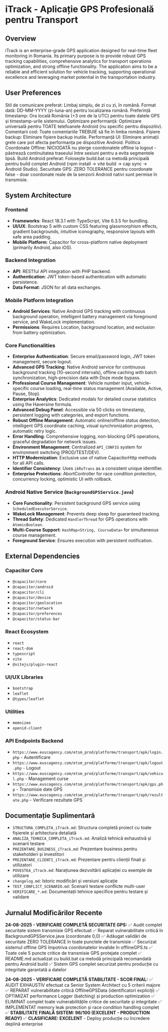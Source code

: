 # iTrack - Aplicație GPS Profesională pentru Transport

## Overview
iTrack is an enterprise-grade GPS application designed for real-time fleet monitoring in Romania. Its primary purpose is to provide robust GPS tracking capabilities, comprehensive analytics for transport operations optimization, and strong offline functionality. The application aims to be a reliable and efficient solution for vehicle tracking, supporting operational excellence and leveraging market potential in the transportation industry.

## User Preferences
Stil de comunicare preferat: Limbaj simplu, de zi cu zi, în română.
Format dată: DD-MM-YYYY (zi-luna-an) pentru localizarea română.
Preferință timestamp: Ora locală România (+3 ore de la UTC) pentru toate datele GPS și timestamp-urile sistemului.
Optimizare performanță: Optimizare universală pentru TOATE telefoanele Android (nu specific pentru dispozitiv).
Comentarii cod: Toate comentariile TREBUIE să fie în limba română.
Fișiere backup: Eliminare fișiere backup inutile.
Performanță UI: Eliminare animații grele care pot afecta performanța pe dispozitive Android.
Politica Coordonate Offline: NICIODATĂ nu șterge coordonatele offline la logout - păstrează continuitatea traseului între sesiuni pentru a evita segmentele lipsă.
Build Android preferat: Folosește build.bat ca metodă principală pentru build complet Android (npm install → vite build → cap sync → Android Studio).
Securitate GPS: ZERO TOLERANCE pentru coordonate false - doar coordonate reale de la senzorii Android nativi sunt permise în transmisie.

## System Architecture

### Frontend
- **Frameworks**: React 18.3.1 with TypeScript, Vite 6.3.5 for bundling.
- **UI/UX**: Bootstrap 5 with custom CSS featuring glassmorphism effects, gradient backgrounds, intuitive iconography, responsive layouts with safe area padding.
- **Mobile Platform**: Capacitor for cross-platform native deployment (primarily Android, also iOS).

### Backend Integration
- **API**: RESTful API integration with PHP backend.
- **Authentication**: JWT token-based authentication with automatic persistence.
- **Data Format**: JSON for all data exchanges.

### Mobile Platform Integration
- **Android Services**: Native Android GPS tracking with continuous background operation, intelligent battery management via foreground service, and WakeLock implementation.
- **Permissions**: Requires Location, background location, and exclusion from battery optimization.

### Core Functionalities
- **Enterprise Authentication**: Secure email/password login, JWT token management, secure logout.
- **Advanced GPS Tracking**: Native Android service for continuous background tracking (10-second intervals), offline caching with batch synchronization, high-precision data with Doze mode bypass.
- **Professional Course Management**: Vehicle number input, vehicle-specific course loading, real-time status management (Available, Active, Pause, Stop).
- **Enterprise Analytics**: Dedicated modals for detailed course statistics using the Haversine formula.
- **Advanced Debug Panel**: Accessible via 50 clicks on timestamp, persistent logging with categories, and export functions.
- **Robust Offline Management**: Automatic online/offline status detection, intelligent GPS coordinate caching, visual synchronization progress, automatic retry logic.
- **Error Handling**: Comprehensive logging, non-blocking GPS operations, graceful degradation for network issues.
- **Environment Management**: Centralized `API_CONFIG` system for environment switching (PROD/TEST/DEV).
- **HTTP Modernization**: Exclusive use of native CapacitorHttp methods for all API calls.
- **Identifier Consistency**: Uses `ikRoTrans` as a consistent unique identifier.
- **Enterprise Protections**: AbortController for race condition protection, concurrency locking, optimistic UI with rollback.

### Android Native Service (`BackgroundGPSService.java`)
- **Core Functionality**: Persistent background GPS service using `ScheduledExecutorService`.
- **WakeLock Management**: Prevents deep sleep for guaranteed tracking.
- **Thread Safety**: Dedicated `HandlerThread` for GPS operations with `AtomicBoolean`.
- **Multi-Course Support**: `HashMap<String, CourseData>` for simultaneous course management.
- **Foreground Service**: Ensures execution with persistent notification.

## External Dependencies

### Capacitor Core
- `@capacitor/core`
- `@capacitor/android`
- `@capacitor/cli`
- `@capacitor/device`
- `@capacitor/geolocation`
- `@capacitor/network`
- `@capacitor/preferences`
- `@capacitor/status-bar`

### React Ecosystem
- `react`
- `react-dom`
- `typescript`
- `vite`
- `@vitejs/plugin-react`

### UI/UX Libraries
- `bootstrap`
- `leaflet`
- `@types/leaflet`

### Utilities
- `memoizee`
- `openid-client`

### API Endpoints Backend
- `https://www.euscagency.com/etsm_prod/platforme/transport/apk/login.php` - Autentificare
- `https://www.euscagency.com/etsm_prod/platforme/transport/apk/logout.php` - Logout
- `https://www.euscagency.com/etsm_prod/platforme/transport/apk/vehicul.php` - Management curse
- `https://www.euscagency.com/etsm_prod/platforme/transport/apk/gps.php` - Transmisie date GPS
- `https://www.euscagency.com/etsm_prod/platforme/transport/apk/rezultate.php` - Verificare rezultate GPS

## Documentație Suplimentară
- `STRUCTURA_COMPLETA_iTrack.md`: Structura completă proiect cu toate fișierele și arhitectura detaliată
- `ANALIZA_TEHNICA_COMPLETA_iTrack.md`: Analiză tehnică exhaustivă și scenarii testare
- `PREZENTARE_BUSINESS_iTrack.md`: Prezentare business pentru stakeholderi și investitori
- `PREZENTARE_CLIENTI_iTrack.md`: Prezentare pentru clienții finali și utilizatori
- `POVESTEA_iTrack.md`: Narațiunea dezvoltării aplicației cu exemple de utilizare
- `changelog.md`: Istoric modificări și versiuni aplicație
- `TEST_CONFLICT_SCENARIO.md`: Scenarii testare conflicte multi-user
- `VERIFICARE_*.md`: Documentații tehnice specifice pentru testare și validare

## Jurnalul Modificărilor Recente

**24-08-2025 - VERIFICARE COMPLETĂ SECURITATE GPS:**
✅ Audit complet securitate sistem transmisie GPS efectuat
✅ Reparat vulnerabilitate critică în BackgroundGPSService.java (coordonate 0,0)
✅ Adăugat validări de securitate ZERO TOLERANCE în toate punctele de transmisie
✅ Securizat sistemul offline GPS împotriva coordonatelor invalide în offlineGPS.ts
✅ Toate cele 5 puncte critice de transmisie GPS protejate complet
✅ README.md actualizat cu build.bat ca metodă principală recomandată pentru Android build
✅ Sistem GPS complet securizat pentru producție cu integritate garantată a datelor

**24-08-2025 - VERIFICARE COMPLETĂ STABILITATE - SCOR FINAL:**
✅ AUDIT EXHAUSTIV efectuat ca Senior System Architect cu 5 criterii majore
✅ REPARAT vulnerabilitate critică OfflineGPSData (identificatori expliciți)
✅ OPTIMIZAT performance Logger (batching) și production optimization
✅ ELIMINAT complet toate vulnerabilitățile critice de securitate și integritate
✅ IMPLEMENTAT memory leak protection și race condition handling complet
✅ **STABILITATE FINALĂ SISTEM: 96/100 (EXCELENT - PRODUCTION READY)**
✅ **CLASIFICARE: EXCELENT** - Deploy producție cu încredere deplină enterprise